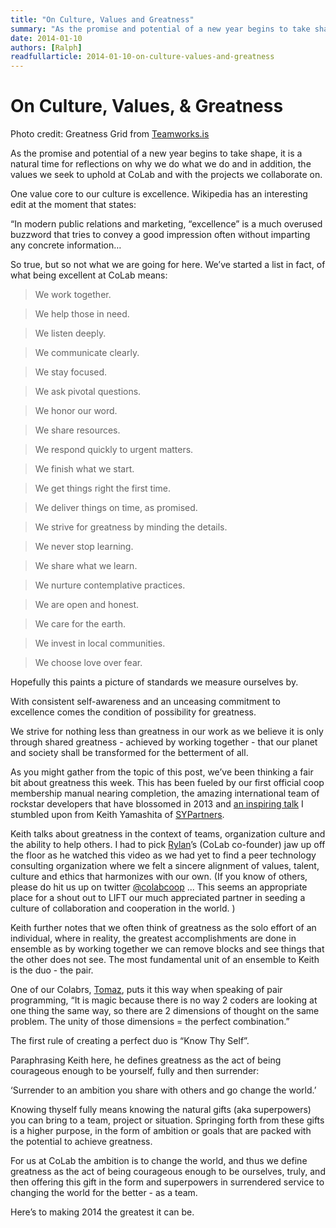 ```yaml
---
title: "On Culture, Values and Greatness"
summary: "As the promise and potential of a new year begins to take shape, it is a natural time for reflections on why we do what we do and in addition, the values we seek to uphold at CoLab and with the projects we collaborate on."
date: 2014-01-10
authors: [Ralph]
readfullarticle: 2014-01-10-on-culture-values-and-greatness
---
```


# On Culture, Values, & Greatness

Photo credit: Greatness Grid from [Teamworks.is](http://teamworks.is/)

As the promise and potential of a new year begins to take shape, it is a natural time for reflections on why we do what we do and in addition, the values we seek to uphold at CoLab and with the projects we collaborate on.

One value core to our culture is excellence. Wikipedia has an interesting edit at the moment that states:

“In modern public relations and marketing, “excellence” is a much overused buzzword that tries to convey a good impression often without imparting any concrete information…

So true, but so not what we are going for here. We’ve started a list in fact, of what being excellent at CoLab means:

> We work together.

> We help those in need.

> We listen deeply.

> We communicate clearly.

> We stay focused.

> We ask pivotal questions.

> We honor our word.

> We share resources.

> We respond quickly to urgent matters.

> We finish what we start.

> We get things right the first time.

> We deliver things on time, as promised.

> We strive for greatness by minding the details.

> We never stop learning.

> We share what we learn.

> We nurture contemplative practices.

> We are open and honest.

> We care for the earth.

> We invest in local communities.

> We choose love over fear.

Hopefully this paints a picture of standards we measure ourselves by.

With consistent self-awareness and an unceasing commitment to excellence comes the condition of possibility for greatness.

We strive for nothing less than greatness in our work as we believe it is only through shared greatness - achieved by working together - that our planet and society shall be transformed for the betterment of all.

As you might gather from the topic of this post, we’ve been thinking a fair bit about greatness this week. This has been fueled by our first official coop membership manual nearing completion, the amazing international team of rockstar developers that have blossomed in 2013 and [an inspiring talk](http://vimeo.com/55814448) I stumbled upon from Keith Yamashita of [SYPartners](http://www.sypartners.com/).

Keith talks about greatness in the context of teams, organization culture and the ability to help others.  I had to pick [Rylan]()’s (CoLab co-founder) jaw up off the floor as he watched this video as we had yet to find a peer technology consulting organization where we felt a sincere alignment of values, talent, culture and ethics that harmonizes with our own.  (If you know of others, please do hit us up on twitter [@colabcoop](http://twitter.com/colabcoop) ... This seems an appropriate place for a shout out to LIFT our much appreciated partner in seeding a culture of collaboration and cooperation in the world. )

Keith further notes that we often think of greatness as the solo effort of an individual, where in reality, the greatest accomplishments are done in ensemble as by working together we can remove blocks and see things that the other does not see.  The most fundamental unit of an ensemble to Keith is the duo - the pair.

One of our Colabrs, [Tomaz](), puts it this way when speaking of pair programming, “It is magic because there is no way 2 coders are looking at one thing the same way, so there are 2 dimensions of thought on the same problem.  The unity of those dimensions = the perfect combination.”

The first rule of creating a perfect duo is “Know Thy Self”.

Paraphrasing Keith here, he defines greatness as the act of being courageous enough to be yourself, fully and then surrender:

‘Surrender to an ambition you share with others and go change the world.’

Knowing thyself fully means knowing the natural gifts (aka superpowers) you can bring to a team, project or situation. Springing forth from these gifts is a higher purpose, in the form of ambition or goals that are packed with the potential to achieve greatness.

For us at CoLab the ambition is to change the world, and thus we define greatness as the act of being courageous enough to be ourselves, truly, and then offering this gift in the form and superpowers in surrendered service to changing the world for the better - as a team.

Here’s to making 2014 the greatest it can be.
